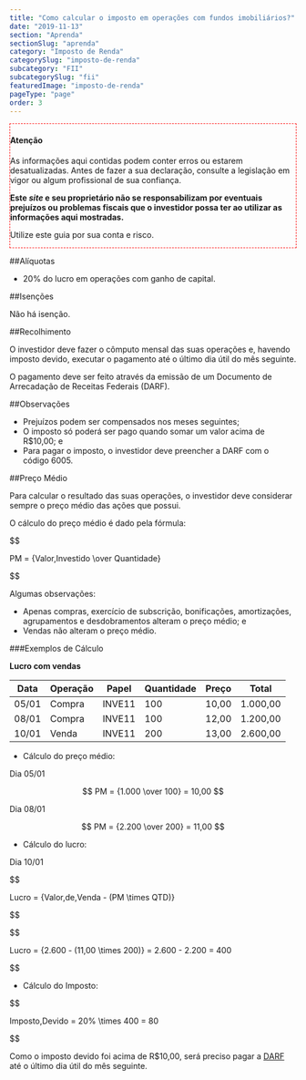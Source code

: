 ```yaml
---
title: "Como calcular o imposto em operações com fundos imobiliários?"
date: "2019-11-13"
section: "Aprenda"
sectionSlug: "aprenda"
category: "Imposto de Renda"
categorySlug: "imposto-de-renda"
subcategory: "FII"
subcategorySlug: "fii"
featuredImage: "imposto-de-renda"
pageType: "page"
order: 3
---
```


<div class="borderBox" style="border: 1px dashed red">

<h4>Atenção</h4>

As informações aqui contidas podem conter erros ou estarem desatualizadas. Antes de fazer a sua declaração, consulte a legislação em vigor ou algum profissional de sua confiança.

**Este *site* e seu proprietário não se responsabilizam por eventuais prejuízos ou problemas fiscais que o investidor possa ter ao utilizar as informações aqui mostradas.**

Utilize este guia por sua conta e risco.


</div>

##Alíquotas

- 20% do lucro em operações com ganho de capital.

##Isenções

Não há isenção.

##Recolhimento

O investidor deve fazer o cômputo mensal das suas operações e, havendo imposto devido, executar o pagamento até o último dia útil do mês seguinte.

O pagamento deve ser feito através da emissão de um Documento de Arrecadação de Receitas Federais (DARF).

##Observações


- Prejuízos podem ser compensados nos meses seguintes;
- O imposto só poderá ser pago quando somar um valor acima de R$10,00; e
- Para pagar o imposto, o investidor deve preencher a DARF com o código 6005.


##Preço Médio

Para calcular o resultado das suas operações, o investidor deve considerar sempre o preço médio das ações que possui.

O cálculo do preço médio é dado pela fórmula:

$$

PM = {Valor\,Investido \over Quantidade}

$$

Algumas observações:

- Apenas compras, exercício de subscrição, bonificações, amortizações, agrupamentos e desdobramentos alteram o preço médio; e
- Vendas não alteram o preço médio.

###Exemplos de Cálculo

**Lucro com vendas**

|Data|Operação|Papel|Quantidade|Preço|Total|
|----|--------|-----|----------|-----|-----|
|05/01|Compra |INVE11|100       |10,00|1.000,00|
|08/01|Compra |INVE11|100       |12,00|1.200,00|
|10/01|Venda |INVE11|200       |13,00|2.600,00|


- Cálculo do preço médio:

Dia 05/01

$$
PM = {1.000 \over 100} = 10,00
$$


Dia 08/01

$$
PM = {2.200 \over 200} = 11,00
$$

- Cálculo do lucro:

Dia 10/01

$$

Lucro = {Valor\,de\,Venda - (PM \times QTD)} 

$$

$$

Lucro =  {2.600 - (11,00 \times 200)} = 2.600 - 2.200 = 400

$$

- Cálculo do Imposto:

$$

Imposto\,Devido = 20\% \times 400 = 80

$$

Como o imposto devido foi acima de R\$10,00, será preciso pagar a [DARF](http://localhost:8000/aprenda/imposto-de-renda/fii/como-preencher-darf-fii) até o último dia útil do mês seguinte.

